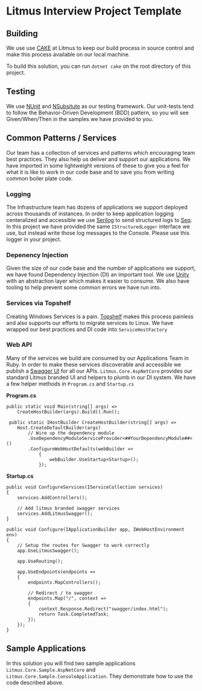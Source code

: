 # Litmus Interview Project Template


 ## Building
 We use use [CAKE](https://cakebuild.net/) at Litmus to keep our build process in source control and make this process available on our local machine.

To build this solution, you can run `dotnet cake` on the root directory of this project.

## Testing
We use [NUnit](https://nunit.org/) and [NSubsitute](https://nsubstitute.github.io/) as our testing framework.  Our unit-tests tend to follow the Behavior-Driven Development (BDD) pattern, so you will see Given/When/Then in the samples we have provided to you.

## Common Patterns / Services
Our team has a collection of services and patterns which encouraging team best practices.  They also help us deliver and support our applications.  We have imported in some lightweight versions of these to give you a feel for what it is like to work in our code base and to save you from writing common boiler plate code.

### Logging
The Infrastructure team has dozens of applications we support deployed across thousands of instances.  In order to keep application logging centeralized and accessible we use [Serilog](https://github.com/serilog/serilog) to send structured logs to [Seq](https://datalust.co/seq).  In this project we have provided the same `IStructuredLogger` interface we use, but instead write those log messages to the Console.  Please use this logger in your project.

### Depenency Injection
Given the size of our code base and the number of applications we support, we have found Dependency Injection (DI) an important tool.  We use [Unity](https://github.com/unitycontainer/unity) with an abstraction layer which makes it easier to consume.  We also have tooling to help prevent some common errors we have run into.

### Services via Topshelf
Creating Windows Services is a pain.  [Topshelf](http://topshelf-project.com/) makes this process painless and also supports our efforts to migrate services to Linux. We have wrapped our best practices and DI code into `ServiceHostFactory`

### Web API 
Many of the services we build are consumed by our Applications Team in Ruby.  In order to make these services discoverable and accessible we publish a [Swagger UI](https://swagger.io/tools/swagger-ui/) for all our APIs. `Litmus.Core.AspNetCore` provides our standard Litmus branded UI and helpers to plumb in our DI system.  We have a few helper methods in `Program.cs` and `Startup.cs` 

**Program.cs**
```
public static void Main(string[] args) => 
    CreateHostBuilder(args).Build().Run();
            
 public static IHostBuilder CreateHostBuilder(string[] args) =>
    Host.CreateDefaultBuilder(args)
        // Wire up the dependency module 
        .UseDependencyModuleServiceProvider<##YourDependencyModule##>()
        .ConfigureWebHostDefaults(webBuilder =>
            {
                webBuilder.UseStartup<Startup>();
            });
```

**Startup.cs**
```
public void ConfigureServices(IServiceCollection services)
{
    services.AddControllers();

    // Add litmus branded swagger services
    services.AddLitmusSwagger();
}

public void Configure(IApplicationBuilder app, IWebHostEnvironment env)
{
    // Setup the routes for Swagger to work correctly
    app.UseLitmusSwagger();

    app.UseRouting();

    app.UseEndpoints(endpoints =>
    {
        endpoints.MapControllers();

        // Redirect / to swagger
        endpoints.Map("/", context =>
        {
            context.Response.Redirect("swagger/index.html");
            return Task.CompletedTask;
        });
    });
}
```

## Sample Applications
In this solution you will find two sample applications `Litmus.Core.Sample.AspNetCore` and `Litmus.Core.Sample.ConsoleApplication`.  They demonstrate how to use the code described above.  
